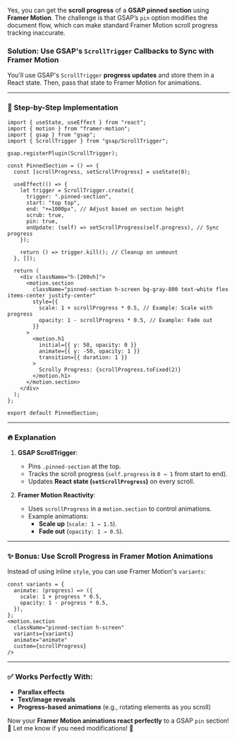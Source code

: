 Yes, you can get the **scroll progress** of a **GSAP pinned section** using **Framer Motion**. The challenge is that GSAP’s `pin` option modifies the document flow, which can make standard Framer Motion scroll progress tracking inaccurate.  

### **Solution: Use GSAP's `ScrollTrigger` Callbacks to Sync with Framer Motion**
You'll use GSAP's `ScrollTrigger` **progress updates** and store them in a React state. Then, pass that state to Framer Motion for animations.  

---

### **🚀 Step-by-Step Implementation**
```tsx
import { useState, useEffect } from "react";
import { motion } from "framer-motion";
import { gsap } from "gsap";
import { ScrollTrigger } from "gsap/ScrollTrigger";

gsap.registerPlugin(ScrollTrigger);

const PinnedSection = () => {
  const [scrollProgress, setScrollProgress] = useState(0);

  useEffect(() => {
    let trigger = ScrollTrigger.create({
      trigger: ".pinned-section",
      start: "top top",
      end: "+=1000px", // Adjust based on section height
      scrub: true,
      pin: true,
      onUpdate: (self) => setScrollProgress(self.progress), // Sync progress
    });

    return () => trigger.kill(); // Cleanup on unmount
  }, []);

  return (
    <div className="h-[200vh]">
      <motion.section
        className="pinned-section h-screen bg-gray-800 text-white flex items-center justify-center"
        style={{
          scale: 1 + scrollProgress * 0.5, // Example: Scale with progress
          opacity: 1 - scrollProgress * 0.5, // Example: Fade out
        }}
      >
        <motion.h1
          initial={{ y: 50, opacity: 0 }}
          animate={{ y: -50, opacity: 1 }}
          transition={{ duration: 1 }}
        >
          Scrolly Progress: {scrollProgress.toFixed(2)}
        </motion.h1>
      </motion.section>
    </div>
  );
};

export default PinnedSection;
```

---

### **🔥 Explanation**
1. **GSAP ScrollTrigger**:
   - Pins `.pinned-section` at the top.
   - Tracks the scroll progress (`self.progress` is `0 → 1` from start to end).
   - Updates **React state (`setScrollProgress`)** on every scroll.
   
2. **Framer Motion Reactivity**:
   - Uses `scrollProgress` in a `motion.section` to control animations.
   - Example animations:
     - **Scale up** (`scale: 1 → 1.5`).
     - **Fade out** (`opacity: 1 → 0.5`).

---

### **✨ Bonus: Use Scroll Progress in Framer Motion Animations**
Instead of using inline `style`, you can use Framer Motion's `variants`:
```tsx
const variants = {
  animate: (progress) => ({
    scale: 1 + progress * 0.5,
    opacity: 1 - progress * 0.5,
  }),
};
<motion.section
  className="pinned-section h-screen"
  variants={variants}
  animate="animate"
  custom={scrollProgress}
/>
```

---

### **✅ Works Perfectly With:**
- **Parallax effects**
- **Text/image reveals**
- **Progress-based animations** (e.g., rotating elements as you scroll)

Now your **Framer Motion animations react perfectly** to a GSAP `pin` section! 🚀 Let me know if you need modifications! 🎯